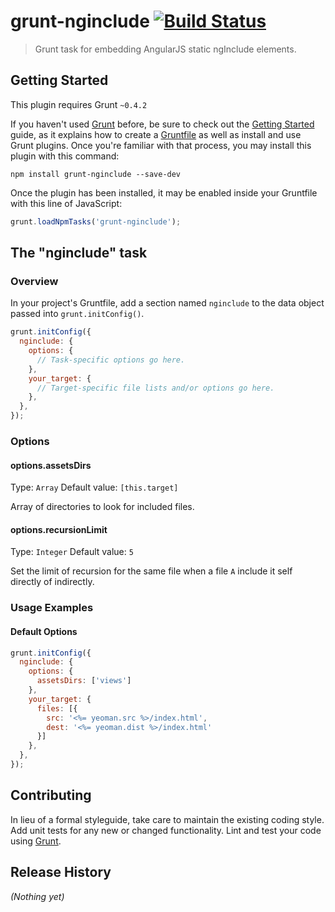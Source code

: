 # grunt-nginclude [![Build Status](https://secure.travis-ci.org/mgcrea/grunt-nginclude.png?branch=master)](http://travis-ci.org/#!/mgcrea/grunt-nginclude)

> Grunt task for embedding AngularJS static ngInclude elements.

## Getting Started
This plugin requires Grunt `~0.4.2`

If you haven't used [Grunt](http://gruntjs.com/) before, be sure to check out the [Getting Started](http://gruntjs.com/getting-started) guide, as it explains how to create a [Gruntfile](http://gruntjs.com/sample-gruntfile) as well as install and use Grunt plugins. Once you're familiar with that process, you may install this plugin with this command:

```shell
npm install grunt-nginclude --save-dev
```

Once the plugin has been installed, it may be enabled inside your Gruntfile with this line of JavaScript:

```js
grunt.loadNpmTasks('grunt-nginclude');
```

## The "nginclude" task

### Overview
In your project's Gruntfile, add a section named `nginclude` to the data object passed into `grunt.initConfig()`.

```js
grunt.initConfig({
  nginclude: {
    options: {
      // Task-specific options go here.
    },
    your_target: {
      // Target-specific file lists and/or options go here.
    },
  },
});
```

### Options

#### options.assetsDirs
Type: `Array`
Default value: `[this.target]`

Array of directories to look for included files.

#### options.recursionLimit
Type: `Integer`
Default value: `5`

Set the limit of recursion for the same file when a file `A` include it self directly of indirectly.

### Usage Examples

#### Default Options

```js
grunt.initConfig({
  nginclude: {
    options: {
      assetsDirs: ['views']
    },
    your_target: {
      files: [{
        src: '<%= yeoman.src %>/index.html',
        dest: '<%= yeoman.dist %>/index.html'
      }]
    },
  },
});
```

## Contributing
In lieu of a formal styleguide, take care to maintain the existing coding style. Add unit tests for any new or changed functionality. Lint and test your code using [Grunt](http://gruntjs.com/).

## Release History
_(Nothing yet)_
